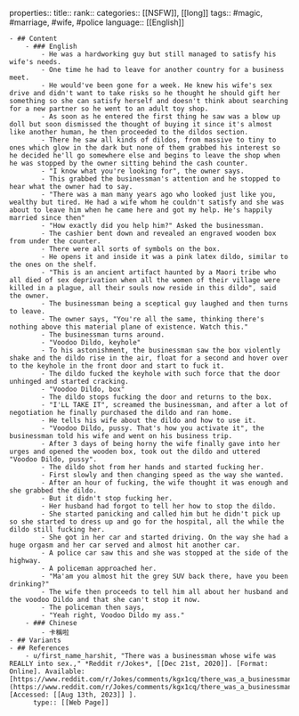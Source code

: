 properties::
title::
rank::
categories:: [[NSFW]], [[long]] 
tags:: #magic, #marriage, #wife, #police 
language:: [[English]]

	- ## Content
		- ### English
			- He was a hardworking guy but still managed to satisfy his wife's needs.
			- One time he had to leave for another country for a business meet.
			- He would've been gone for a week. He knew his wife's sex drive and didn't want to take risks so he thought he should gift her something so she can satisfy herself and doesn't think about searching for a new partner so he went to an adult toy shop.
			- As soon as he entered the first thing he saw was a blow up doll but soon dismissed the thought of buying it since it's almost like another human, he then proceeded to the dildos section.
			- There he saw all kinds of dildos, from massive to tiny to ones which glow in the dark but none of them grabbed his interest so he decided he'll go somewhere else and begins to leave the shop when he was stopped by the owner sitting behind the cash counter.
			- "I know what you're looking for", the owner says.
			- This grabbed the businessman's attention and he stopped to hear what the owner had to say.
			- "There was a man many years ago who looked just like you, wealthy but tired. He had a wife whom he couldn't satisfy and she was about to leave him when he came here and got my help. He's happily married since then"
			- "How exactly did you help him?" Asked the businessman.
			- The cashier bent down and revealed an engraved wooden box from under the counter.
			- There were all sorts of symbols on the box.
			- He opens it and inside it was a pink latex dildo, similar to the ones on the shelf.
			- "This is an ancient artifact haunted by a Maori tribe who all died of sex deprivation when all the women of their village were killed in a plague, all their souls now reside in this dildo", said the owner.
			- The businessman being a sceptical guy laughed and then turns to leave.
			- The owner says, "You're all the same, thinking there's nothing above this material plane of existence. Watch this."
			- The businessman turns around.
			- "Voodoo Dildo, keyhole"
			- To his astonishment, the businessman saw the box violently shake and the dildo rise in the air, float for a second and hover over to the keyhole in the front door and start to fuck it.
			- The dildo fucked the keyhole with such force that the door unhinged and started cracking.
			- "Voodoo Dildo, box"
			- The dildo stops fucking the door and returns to the box.
			- "I'LL TAKE IT", screamed the businessman, and after a lot of negotiation he finally purchased the dildo and ran home.
			- He tells his wife about the dildo and how to use it.
			- "Voodoo Dildo, pussy. That's how you activate it", the businessman told his wife and went on his business trip.
			- After 3 days of being horny the wife finally gave into her urges and opened the wooden box, took out the dildo and uttered "Voodoo Dildo, pussy".
			- The dildo shot from her hands and started fucking her.
			- First slowly and then changing speed as the way she wanted.
			- After an hour of fucking, the wife thought it was enough and she grabbed the dildo.
			- But it didn't stop fucking her.
			- Her husband had forgot to tell her how to stop the dildo.
			- She started panicking and called him but he didn't pick up so she started to dress up and go for the hospital, all the while the dildo still fucking her.
			- She got in her car and started driving. On the way she had a huge orgasm and her car served and almost hit another car.
			- A police car saw this and she was stopped at the side of the highway.
			- A policeman approached her.
			- "Ma'am you almost hit the grey SUV back there, have you been drinking?"
			- The wife then proceeds to tell him all about her husband and the voodoo Dildo and that she can't stop it now.
			- The policeman then says,
			- "Yeah right, Voodoo Dildo my ass."
		- ### Chinese
			- 卡稱啦
	- ## Variants
	- ## References
		- u/first_name_harshit, "There was a businessman whose wife was REALLY into sex.," *Reddit r/Jokes*, [[Dec 21st, 2020]]. [Format: Online]. Available: [https://www.reddit.com/r/Jokes/comments/kgx1cq/there_was_a_businessman_whose_wife_was_really/](https://www.reddit.com/r/Jokes/comments/kgx1cq/there_was_a_businessman_whose_wife_was_really/). [Accessed: [[Aug 13th, 2023]] ].
		  type:: [[Web Page]]